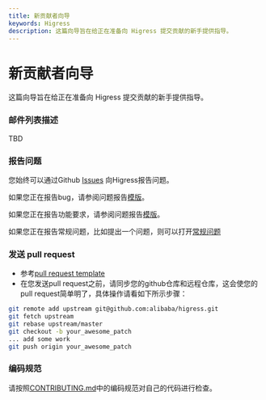 ```yaml
---
title: 新贡献者向导
keywords: Higress
description: 这篇向导旨在给正在准备向 Higress 提交贡献的新手提供指导。
---
```


# 新贡献者向导

这篇向导旨在给正在准备向 Higress 提交贡献的新手提供指导。

### 邮件列表描述

TBD

### 报告问题

您始终可以通过Github [Issues](https://github.com/alibaba/higress/issues) 向Higress报告问题。

如果您正在报告bug，请参阅问题报告[模版](https://github.com/alibaba/higress/issues/new?template=BUG_REPORT.md)。

如果您正在报告功能要求，请参阅问题报告[模版](https://github.com/alibaba/higress/issues/new?template=FEATURE_REQUEST.md)。

如果您正在报告常规问题，比如提出一个问题，则可以打开[常规问题](https://github.com/alibaba/higress/issues/new)

### 发送 pull request

* 参考[pull request template](https://github.com/alibaba/higress/blob/develop/.github/PULL_REQUEST_TEMPLATE.md)
* 在您发送pull request之前，请同步您的github仓库和远程仓库，这会使您的pull request简单明了，具体操作请看如下所示步骤：

```sh
git remote add upstream git@github.com:alibaba/higress.git
git fetch upstream
git rebase upstream/master
git checkout -b your_awesome_patch
... add some work
git push origin your_awesome_patch
```

### 编码规范

请按照[CONTRIBUTING.md](https://github.com/alibaba/higress/blob/develop/CONTRIBUTING.md)中的编码规范对自己的代码进行检查。

